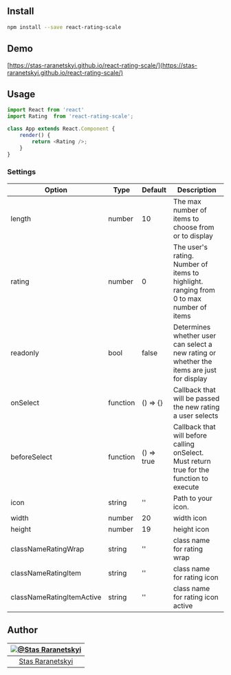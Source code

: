 ## Install

```sh
npm install --save react-rating-scale
```

## Demo

[https://stas-raranetskyi.github.io/react-rating-scale/](https://stas-raranetskyi.github.io/react-rating-scale/)

## Usage

```javascript
import React from 'react'
import Rating  from 'react-rating-scale';

class App extends React.Component {
    render() {
        return <Rating />;
    }
}
```

### Settings

Option | Type | Default | Description
------ | ---- | ------- | -----------
length | number | 10 | The max number of items to choose from or to display
rating | number | 0 | The user's rating. Number of items to highlight. ranging from 0 to max number of items
readonly | bool | false | Determines whether user can select a new rating or whether the items are just for display
onSelect | function | () => {} | Callback that will be passed the new rating a user selects
beforeSelect | function | () => true | Callback that will before calling onSelect. Must return true for the function to execute
icon | string | '' | Path to your icon.
width | number | 20 | width icon
height | number | 19 | height icon
classNameRatingWrap | string | '' | class name for rating wrap
classNameRatingItem | string | '' | class name for rating icon
classNameRatingItemActive | string | '' | class name for rating icon active

## Author

|[![@Stas Raranetskyi](https://avatars0.githubusercontent.com/u/11090889?s=128&v=4)](https://github.com/stas-raranetskyi/)|
|:---:|
|[Stas Raranetskyi](https://github.com/stas-raranetskyi/)|
